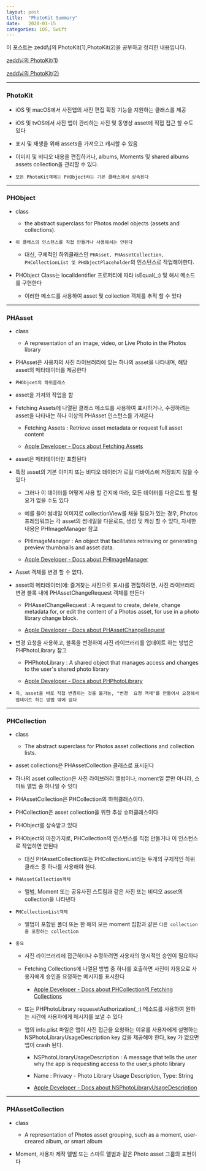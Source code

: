 ```yaml
---
layout: post
title:  "PhotoKit Summary"
date:   2020-01-15
categories: iOS, Swift
---
```


이 포스트는 zedd님의 PhotoKit(1),PhotoKit(2)을 공부하고 정리한 내용입니다.

[zedd님의 PhotoKit(1)](https://zeddios.tistory.com/614)

[zedd님의 PhotoKit(2)](https://zeddios.tistory.com/620)

- - -

### PhotoKit

- iOS 및 macOS에서 사진앱의 사진 편집 확장 기능을 지원하는 클래스를 제공

- iOS 및 tvOS에서 사진 앱이 관리하는 사진 및 동영상 asset에 직접 접근 할 수도 있다

- 표시 및 재생을 위해 assets을 가져오고 캐시할 수 있음

- 이미지 및 비디오 내용을 편집하거나, albums, Moments 및 shared albums assets collection을 관리할 수 있다.

- `모든 PhotoKit객체는 PHObject라는 기본 클래스에서 상속된다`

- - -

### PHObject

- class

    - the abstract superclass for Photos model objects (assets and collections).

- `이 클래스의 인스턴스를 직접 만들거나 사용해서는 안된다`

    - 대신, 구체적인 하위클래스인 `PHAsset, PHAssetCollection, PHCollectionList 및 PHObjectPlaceholder`의 인스턴스로 작업해야한다.
    
- PHObject Class는 localIdentifier 프로퍼티에 따라 isEqual(_:) 및 해시 메소드를 구현한다

    - 이러한 메소드를 사용하여 asset 및 collection 객체를 추적 할 수 있다
    
- - -

### PHAsset

- class

    - A representation of an image, video, or Live Photo in the Photos library

- PHAsset은 사용자의 사진 라이브러리에 있는 하나의 asset을 나타내며, 해당 asset의 메타데이터를 제공한다

- `PHObjcet의 하위클래스`

- asset을 가져와 작업을 함

- Fetching Assets에 나열된 클래스 메소드를 사용하여 표시하거나, 수정하려는 asset을 나타내는 하나 이상의 PHAsset 인스턴스를 가져온다

    - Fetching Assets : Retrieve asset metadata or request full asset content
    
    - [Apple Developer - Docs about Fetching Assets](https://developer.apple.com/documentation/photokit/phasset/fetching_assets)
    
- asset은 메타데이터만 포함된다

- 특정 asset의 기본 이미지 또는 비디오 데이터가 로컬 디바이스에 저장되지 않을 수 있다

    - 그러나 이 데이터를 어떻게 사용 할 건지에 따라, 모든 데이터를 다운로드 할 필요가 없을 수도 있다
    
    - 예를 들어 썸네일 이미지로 collectionView를 채울 필요가 있는 경우, Photos 프레임워크는 각 asset의 썸네일을 다운로드, 생성 및 캐싱 할 수 있다, 자세한 내용은 PHImageManager 참고
    
    - PHImageManager : An object that facilitates retrieving or generating preview thumbnails and asset data.
    
    - [Apple Developer - Docs about PHImageManager](https://developer.apple.com/documentation/photokit/phimagemanager)
    
- Asset 객체를 변경 할 수 없다.

- asset의 메타데이터(예: 즐겨찾는 사진으로 표시)를 편집하려면, 사진 라이브러리 변경 블록 내에 PHAssetChangeRequest 객체를 만든다

    - PHAssetChangeRequest : A request to create, delete, change metadata for, or edit the content of a Photos asset, for use in a photo library change block.
    
    - [Apple Developer - Docs about PHAssetChangeRequest](https://developer.apple.com/documentation/photokit/phassetchangerequest)

- 변경 요청을 사용하고, 블록을 변경하여 사진 라이브러리를 업데이트 하는 방법은 PHPhotoLibrary 참고

    - PHPhotoLibrary : A shared object that manages access and changes to the user's shared photo library
    
    - [Apple Developer - Docs about PHPhotoLibrary](https://developer.apple.com/documentation/photokit/phphotolibrary)
    
- `즉, asset을 바로 직접 변경하는 것을 불가능, "변경  요청 객체"를 만들어서 요청해서 업데이트 하는 방법 밖에 없다`

- - -

### PHCollection

- class

    - The abstract superclass for Photos asset collections and collection lists.
    
- asset collections은 PHAssetCollection 클래스로 표시된다

- 하나의 asset collection은 사진 라이브러리 앨범이나, moment일 뿐만 아니라, 스마트 앨범 중 하나일 수 잇다

- PHAssetCollection은 PHCollection의 하위클래스이다.

- PHCollection은 asset collection을 위한 추상 슈퍼클래스이다

- PHObject를 상속받고 있다

- PHObject와 마찬가지로, PHCollection의 인스턴스를 직접 만들거나 이 인스턴스로 작업하면 안된다

    - 대신 PHAssetCollection또는 PHCollectionList라는 두개의 구체적인 하위 클래스 중 하나를 사용해야 한다.
    
- `PHAssetCollection객체`
    
    - 앨범, Moment 또는 공유사진 스트림과 같은 사진 또는 비디오 asset의 collection을 나타낸다

- `PHCollectionList객체`

    - 앨범이 포함된 폴더 또는 한 해의 모든 moment 집합과 같은 `다른 collection을 포함하는 collection`
    
- `중요`

    - 사진 라이브러리에 접근하더나 수정하려면 사용자의 명시적인 승인이 필요하다
    
    - Fetching Collections에 나열된 방법 중 하나를 호출하면 사진이 자동으로 사용자에게 승인을 요청하는 메시지를 표시한다
    
        - [Apple Developer - Docs about PHCollection의 Fetching Collections](https://developer.apple.com/documentation/photokit/phcollection#1656265)
        
    - 또는 PHPhotoLibrary requesetAuthorization(_:) 메소드를 사용하여 원하는 시간에 사용자에게 메시지를 보낼 수 있다
    
    - 앱의 info.plist 파일은 앱이 사진 접근을 요청하는 이유를 사용자에게 설명하는NSPhotoLibraryUsageDescription key 값을 제공해야 한다, key 가 없으면 앱이 crash 된다.
    
        - NSPhotoLibraryUsageDescription : A message that tells the user why the app is requesting access to the user;s photo library
        
        - Name : Privacy - Photo Library Usage Description, Type: String
        
        - [Apple Developer - Docs about NSPhotoLibraryUsageDescription](https://developer.apple.com/documentation/bundleresources/information_property_list/nsphotolibraryusagedescription)

- - -

### PHAssetCollection

- class

    - A representation of Photos asset grouping, such as a moment, user-creared album, or smart album
    
- Moment, 사용자 제작 앨범 또는 스마트 앨범과 같은 Photo  asset 그룹의 표현이다

